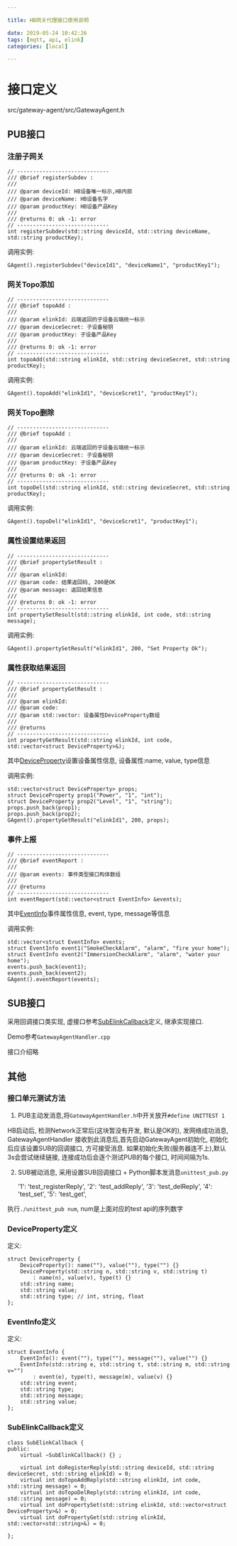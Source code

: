 ```yaml
---

title: HB网关代理接口使用说明

date: 2019-05-24 10:42:26
tags: [mqtt, api, elink]
categories: [local]

---
```



# 接口定义

   src/gateway-agent/src/GatewayAgent.h

## PUB接口

### 注册子网关

    // -----------------------------
    /// @brief registerSubdev :
    ///
    /// @param deviceId: HB设备唯一标示,HB内部
    /// @param deviceName: HB设备名字
    /// @param productKey: HB设备产品Key
    ///
    /// @returns 0: ok -1: error
    // -----------------------------
    int registerSubdev(std::string deviceId, std::string deviceName, std::string productKey);

调用实例:

    GAgent().registerSubdev("deviceId1", "deviceName1", "productKey1");

### 网关Topo添加

    // -----------------------------
    /// @brief topoAdd :
    ///
    /// @param elinkId: 云端返回的子设备云端统一标示
    /// @param deviceSecret: 子设备秘钥
    /// @param productKey: 子设备产品Key
    ///
    /// @returns 0: ok -1: error
    // -----------------------------
    int topoAdd(std::string elinkId, std::string deviceSecret, std::string productKey);

调用实例:

    GAgent().topoAdd("elinkId1", "deviceScret1", "productKey1");


### 网关Topo删除

    // -----------------------------
    /// @brief topoAdd :
    ///
    /// @param elinkId: 云端返回的子设备云端统一标示
    /// @param deviceSecret: 子设备秘钥
    /// @param productKey: 子设备产品Key
    ///
    /// @returns 0: ok -1: error
    // -----------------------------
    int topoDel(std::string elinkId, std::string deviceSecret, std::string productKey);

调用实例:

    GAgent().topoDel("elinkId1", "deviceScret1", "productKey1");


### 属性设置结果返回

    // -----------------------------
    /// @brief propertySetResult :
    ///
    /// @param elinkId:
    /// @param code: 结果返回码, 200是OK
    /// @param message: 返回结果信息
    ///
    /// @returns 0: ok -1: error
    // -----------------------------
    int propertySetResult(std::string elinkId, int code, std::string message);

调用实例:

    GAgent().propertySetResult("elinkId1", 200, "Set Property Ok");


### 属性获取结果返回


    // -----------------------------
    /// @brief propertyGetResult :
    ///
    /// @param elinkId:
    /// @param code:
    /// @param std::vector: 设备属性DeviceProperty数组
    ///
    /// @returns
    // -----------------------------
    int propertyGetResult(std::string elinkId, int code, std::vector<struct DeviceProperty>&);

其中[DeviceProperty](#m1)设置设备属性信息, 设备属性:name, value, type信息

调用实例:

    std::vector<struct DeviceProperty> props;
    struct DeviceProperty prop1("Power", "1", "int");
    struct DeviceProperty prop2("Level", "1", "string");
    props.push_back(prop1);
    props.push_back(prop2);
    GAgent().propertyGetResult("elinkId1", 200, props);

### 事件上报

    // -----------------------------
    /// @brief eventReport :
    ///
    /// @param events: 事件类型接口构体数组
    ///
    /// @returns
    // -----------------------------
    int eventReport(std::vector<struct EventInfo> &events);

其中[EventInfo](#m2)事件属性信息, event, type, message等信息

调用实例:

    std::vector<struct EventInfo> events;
    struct EventInfo event1("SmokeCheckAlarm", "alarm", "fire your home");
    struct EventInfo event2("ImmersionCheckAlarm", "alarm", "water your home");
    events.push_back(event1);
    events.push_back(event2);
    GAgent().eventReport(events);

## SUB接口

采用回调接口类实现, 虚接口参考[SubElinkCallback](#m3)定义, 继承实现接口.

Demo参考`GatewayAgentHandler.cpp`

接口介绍略


## 其他

### 接口单元测试方法

1. PUB主动发消息,将`GatewayAgentHandler.h`中开关放开`#define UNITTEST 1`

HB启动后, 检测Network正常后(这块暂没有开发, 默认是OK的), 发网络成功消息, GatewayAgentHandler
接收到此消息后,首先启动GatewayAgent初始化, 初始化后应该设置SUB的回调接口, 方可接受消息.
如果初始化失败(服务器连不上),默认3s会尝试继续链接, 连接成功后会逐个测试PUB的每个接口,
时间间隔为1s.

2. SUB被动消息, 采用设置SUB回调接口 + Python脚本发消息`unittest_pub.py`

    '1': 'test_registerReply',
    '2': 'test_addReply',
    '3': 'test_delReply',
    '4': 'test_set',
    '5': 'test_get',

执行`./unittest_pub num`, num是上面对应的test api的序列数字


### DeviceProperty定义

<span id="m1">定义:</span>

    struct DeviceProperty {
        DeviceProperty(): name(""), value(""), type("") {}
        DeviceProperty(std::string n, std::string v, std::string t)
            : name(n), value(v), type(t) {}
        std::string name;
        std::string value;
        std::string type; // int, string, float
    };


### EventInfo定义

<span id="m2">定义:</span>

    struct EventInfo {
        EventInfo(): event(""), type(""), message(""), value("") {}
        EventInfo(std::string e, std::string t, std::string m, std::string v="")
            : event(e), type(t), message(m), value(v) {}
        std::string event;
        std::string type;
        std::string message;
        std::string value;
    };


### SubElinkCallback定义

<span id="m3"></span>

    class SubElinkCallback {
    public:
        virtual ~SubElinkCallback() {} ;

        virtual int doRegisterReply(std::string deviceId, std::string deviceSecret, std::string elinkId) = 0;
        virtual int doTopoAddReply(std::string elinkId, int code, std::string message) = 0;
        virtual int doTopoDelReply(std::string elinkId, int code, std::string message) = 0;
        virtual int doPropertySet(std::string elinkId, std::vector<struct DeviceProperty>&) = 0;
        virtual int doPropertyGet(std::string elinkId, std::vector<std::string>&) = 0;

    };

